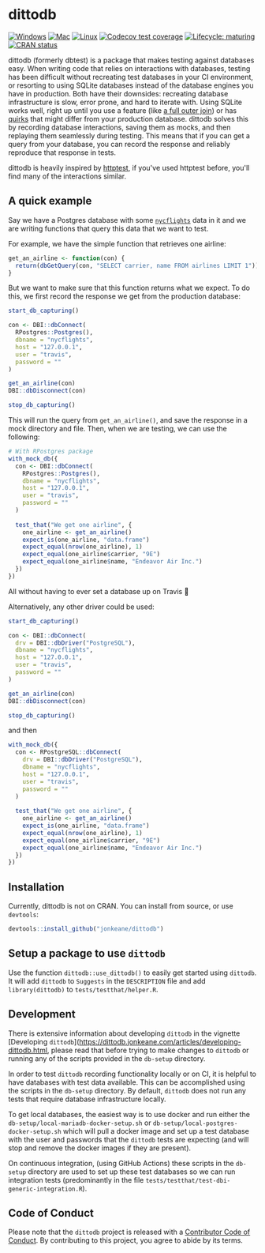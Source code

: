 # dittodb
<!-- badges: start -->
[![Windows](https://github.com/jonkeane/dittodb/workflows/check-windows/badge.svg)](https://github.com/jonkeane/dittodb/actions?workflow=check-windows)
[![Mac](https://github.com/jonkeane/dittodb/workflows/check-mac/badge.svg)](https://github.com/jonkeane/dittodb/actions?workflow=check-mac)
[![Linux](https://github.com/jonkeane/dittodb/workflows/check-linux-ubuntu/badge.svg)](https://github.com/jonkeane/dittodb/actions?workflow=check-linux-ubuntu)
[![Codecov test coverage](https://codecov.io/gh/jonkeane/dittodb/branch/master/graph/badge.svg)](https://codecov.io/gh/jonkeane/dittodb?branch=master)
[![Lifecycle: maturing](https://img.shields.io/badge/lifecycle-maturing-blue.svg)](https://www.tidyverse.org/lifecycle/#maturing)
[![CRAN status](https://www.r-pkg.org/badges/version/dittodb)](https://CRAN.R-project.org/package=dittodb)
<!-- badges: end -->


dittodb (formerly dbtest) is a package that makes testing against databases easy. When writing code that relies on interactions with databases, testing has been difficult without recreating test databases in your CI environment, or resorting to using SQLite databases instead of the database engines you have in production. Both have their downsides: recreating database infrastructure is slow, error prone, and hard to iterate with. Using SQLite works well, right up until you use a feature (like [a full outer join](https://www.sqlite.org/omitted.html)) or has [quirks](https://www.sqlite.org/quirks.html) that might differ from your production database. dittodb solves this by recording database interactions, saving them as mocks, and then replaying them seamlessly during testing. This means that if you can get a query from your database, you can record the response and reliably reproduce that response in tests.

dittodb is heavily inspired by [httptest](https://CRAN.R-project.org/package=httptest), if you've used httptest before, you'll find many of the interactions similar.

## A quick example
Say we have a Postgres database with some [`nycflights`](https://CRAN.R-project.org/package=nycflights13) data in it and we are writing functions that query this data that we want to test.

For example, we have the simple function that retrieves one airline:

```r
get_an_airline <- function(con) {
  return(dbGetQuery(con, "SELECT carrier, name FROM airlines LIMIT 1"))
}

```

But we want to make sure that this function returns what we expect. To do this, we first record the response we get from the production database:

```r
start_db_capturing()

con <- DBI::dbConnect(
  RPostgres::Postgres(),
  dbname = "nycflights",
  host = "127.0.0.1",
  user = "travis",
  password = ""
)

get_an_airline(con)
DBI::dbDisconnect(con)

stop_db_capturing()
```

This will run the query from `get_an_airline()`, and save the response in a mock directory and file. Then, when we are testing, we can use the following:

```r
# With RPostgres package
with_mock_db({
  con <- DBI::dbConnect(
    RPostgres::Postgres(),
    dbname = "nycflights",
    host = "127.0.0.1",
    user = "travis",
    password = ""
  )
  
  test_that("We get one airline", {
    one_airline <- get_an_airline()
    expect_is(one_airline, "data.frame")
    expect_equal(nrow(one_airline), 1)
    expect_equal(one_airline$carrier, "9E")
    expect_equal(one_airline$name, "Endeavor Air Inc.")
  })
})
```

All without having to ever set a database up on Travis 🎉


Alternatively, any other driver could be used:
```r
start_db_capturing()

con <- DBI::dbConnect(
  drv = DBI::dbDriver("PostgreSQL"),
  dbname = "nycflights",
  host = "127.0.0.1",
  user = "travis",
  password = ""
)

get_an_airline(con)
DBI::dbDisconnect(con)

stop_db_capturing()
```

and then

```r
with_mock_db({
  con <- RPostgreSQL::dbConnect(
    drv = DBI::dbDriver("PostgreSQL"),
    dbname = "nycflights",
    host = "127.0.0.1",
    user = "travis",
    password = ""
  )
  
  test_that("We get one airline", {
    one_airline <- get_an_airline()
    expect_is(one_airline, "data.frame")
    expect_equal(nrow(one_airline), 1)
    expect_equal(one_airline$carrier, "9E")
    expect_equal(one_airline$name, "Endeavor Air Inc.")
  })
})
```

## Installation
Currently, dittodb is not on CRAN. You can install from source, or use `devtools`:

```r
devtools::install_github("jonkeane/dittodb")
```

## Setup a package to use `dittodb`
Use the function `dittodb::use_dittodb()` to easily get started using `dittodb`. 
It will add `dittodb` to `Suggests` in the `DESCRIPTION` file and add `library(dittodb)`
to `tests/testthat/helper.R`.

## Development

There is extensive information about developing `dittodb` in the vignette [Developing `dittodb`](https://dittodb.jonkeane.com/articles/developing-dittodb.html, please read that before trying to make changes to `dittodb` or running any of the scripts provided in the `db-setup` directory.

In order to test `dittodb` recording functionality locally or on CI, it is helpful to have databases with test data available. This can be accomplished using the scripts in the `db-setup` directory. By default, `dittodb` does not run any tests that require database infrastructure locally.

To get local databases, the easiest way is to use docker and run either the `db-setup/local-mariadb-docker-setup.sh` or `db-setup/local-postgres-docker-setup.sh` which will pull a docker image and set up a test database with the user and passwords that the `dittodb` tests are expecting (and will stop and remove the docker images if they are present). 

On continuous integration, (using GitHub Actions) these scripts in the `db-setup` directory are used to set up these test databases so we can run integration tests (predominantly in the file `tests/testthat/test-dbi-generic-integration.R`).

## Code of Conduct

Please note that the `dittodb` project is released with a  [Contributor Code of Conduct](CODE_OF_CONDUCT.md). By contributing to this project, you agree to abide by its terms.

